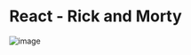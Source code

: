 # React - Rick and Morty

![image](https://user-images.githubusercontent.com/64640272/158890275-7c2e0290-b441-4550-9ab2-1fa9e8e801f7.png)

